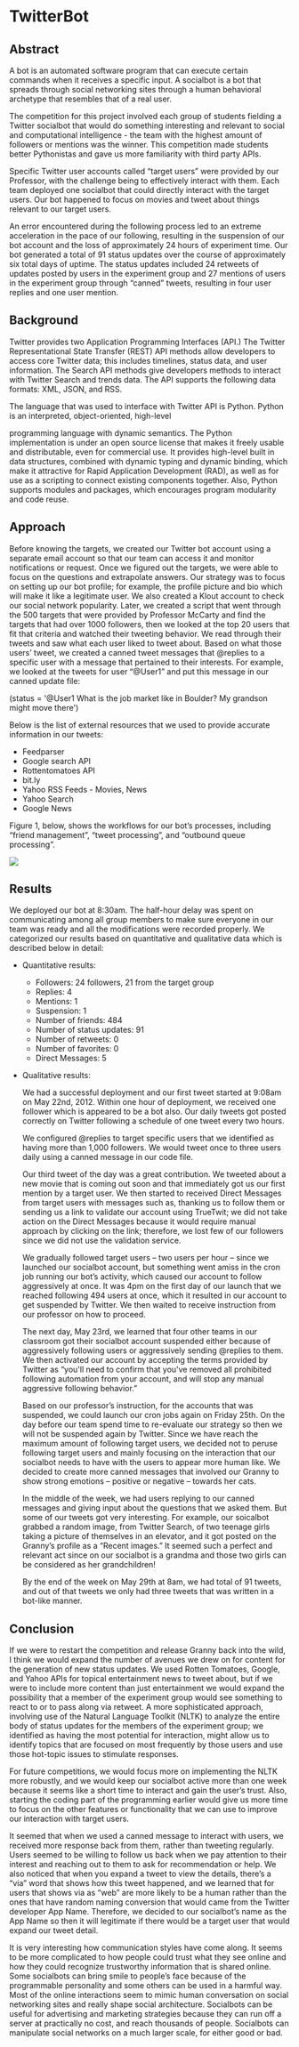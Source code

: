 TwitterBot
==========

<h2>Abstract</h2>
<p>A bot is an automated software program that can execute certain commands when it receives a specific input. A socialbot is a bot that spreads through social networking sites through a human behavioral archetype that resembles that of a real user.</p>
<p>The competition for this project involved each group of students fielding a Twitter socialbot that would do something interesting and relevant to social and computational intelligence - the team with the highest amount of followers or mentions was the winner. This competition made students better Pythonistas and gave us more familiarity with third party APIs.</p>  
<p>Specific Twitter user accounts called “target users” were provided by our Professor, with the challenge being to effectively interact with them. Each team deployed one socialbot that could directly interact with the target users. Our bot happened to focus on movies and tweet about things relevant to our target users.</p>
<p>An error encountered during the following process led to an extreme acceleration in the pace of our following, resulting in the suspension of our bot account and the loss of approximately 24 hours of experiment time. Our bot generated a total of 91 status updates over the course of approximately six total days of uptime. The status updates included 24 retweets of updates posted by users in the experiment group and 27 mentions of users in the experiment group through “canned” tweets, resulting in four user replies and one user mention.</P>

<h2>Background</h2>
<p>Twitter provides two Application Programming Interfaces (API.) The Twitter Representational State Transfer (REST) API methods allow developers to access core Twitter data; this includes timelines, status data, and user information. The Search API methods give developers methods to interact with Twitter Search and trends data. The API supports the following data formats: XML, JSON, and RSS.</p>
The language that was used to interface with Twitter API is Python. Python is an interpreted, object-oriented, high-level <p>programming language with dynamic semantics. The Python implementation is under an open source license that makes it freely usable and distributable, even for commercial use. It provides high-level built in data structures, combined with dynamic typing and dynamic binding, which make it attractive for Rapid Application Development (RAD), as well as for use as a scripting to connect existing components together. Also, Python supports modules and packages, which encourages program modularity and code reuse.</p>
<h2>Approach</h2>
<p>Before knowing the targets, we created our Twitter bot account using a separate email account so that our team can access it and monitor notifications or request. Once we figured out the targets, we were able to focus on the questions and extrapolate answers. Our strategy was to focus on setting up our bot profile; for example, the profile picture and bio which will make it like a legitimate user. We also created a Klout account to check our social network popularity. Later, we created a script that went through the 500 targets that were provided by Professor McCarty and find the targets that had over 1000 followers, then we looked at the top 20 users that fit that criteria and watched their tweeting behavior. We read through their tweets and saw what each user liked to tweet about. Based on what those users’ tweet, we created a canned tweet messages that @replies to a specific user with a message that pertained to their interests. For example, we looked at the tweets for user “@User1” and put this message in our canned update file: </p>
<p>(status = '@User1 What is the job market like in Boulder? My grandson might move there')</p>
<p>Below is the list of external resources that we used to provide accurate information in our tweets:</p>
<ul>
<li>Feedparser</li>
<li>Google search API</li>
<li>Rottentomatoes API</li>
<li>bit.ly</li>
<li>Yahoo RSS Feeds - Movies, News</li>
<li>Yahoo Search</li>
<li>Google News</li>
</ul>
<p>Figure 1, below, shows the workflows for our bot’s processes, including “friend management”, “tweet processing”, and “outbound queue processing”.</p>
<img src="workflow.png">
<h2>Results</h2>
<p>We deployed our bot at 8:30am. The half-hour delay was spent on communicating among all group members to make sure everyone in our team was ready and all the modifications were recorded properly. We categorized our results based on quantitative and qualitative data which is described below in detail:</p>
<ul>
<li>Quantitative results:</li>
<ul>
<li>Followers: 24 followers, 21 from the target group</li>
<li>Replies: 4</li>
<li>Mentions: 1</li>
<li>Suspension: 1</li>
<li>Number of friends: 484</li>
<li>Number of status updates: 91</li>
<li>Number of retweets: 0</li>
<li>Number of favorites: 0</li>
<li>Direct Messages: 5</li>
</ul>
<p></p>
<li>Qualitative results:</li>
<p>We had a successful deployment and our first tweet started at 9:08am on May 22nd, 2012. Within one hour of deployment, we received one follower which is appeared to be a bot also. Our daily tweets got posted correctly on Twitter following a schedule of one tweet every two hours.</p>
<p>We configured @replies to target specific users that we identified as having more than 1,000 followers. We would tweet once to three users daily using a canned message in our code file.</p>
<p>Our third tweet of the day was a great contribution. We tweeted about a new movie that is coming out soon and that immediately got us our first mention by a target user. We then started to received Direct Messages from target users with messages such as, thanking us to follow them or sending us a link to validate our account using TrueTwit; we did not take action on the Direct Messages because it would require manual approach by clicking on the link; therefore, we lost few of our followers since we did not use the validation service.</p>
<p>We gradually followed target users – two users per hour – since we launched our socialbot account, but something went amiss in the cron job running our bot’s activity, which caused our account to follow aggressively at once. It was 4pm on the first day of our launch that we reached following 494 users at once, which it resulted in our account to get suspended by Twitter.  We then waited to receive instruction from our professor on how to proceed.</p>
<p>The next day, May 23rd, we learned that four other teams in our classroom got their socialbot account suspended either because of aggressively following users or aggressively sending @replies to them. We then activated our account by accepting the terms provided by Twitter as “you'll need to confirm that you've removed all prohibited following automation from your account, and will stop any manual aggressive following behavior.”</p>
<p>Based on our professor’s instruction, for the accounts that was suspended, we could launch our cron jobs again on Friday 25th. On the day before our team spend time to re-evaluate our strategy so then we will not be suspended again by Twitter. Since we have reach the maximum amount of following target users, we decided not to peruse following target users and mainly focusing on the interaction that our socialbot needs to have with the users to appear more human like. We decided to create more canned messages that involved our Granny to show strong emotions – positive or negative – towards her cats.</p>
<p>In the middle of the week, we had users replying to our canned messages and giving input about the questions that we asked them. But some of our tweets got very interesting. For example, our soicalbot grabbed a random image, from Twitter Search, of two teenage girls taking a picture of themselves in an elevator, and it got posted on the Granny’s profile as a “Recent images.” It seemed such a perfect and relevant act since on our socialbot is a grandma and those two girls can be considered as her grandchildren!</p>
<p>By the end of the week on May 29th at 8am, we had total of 91 tweets, and out of that tweets we only had three tweets that was written in a bot-like manner.</p>
</ul>
<h2>Conclusion</h2>
<p>If we were to restart the competition and release Granny back into the wild, I think we would expand the number of avenues we drew on for content for the generation of new status updates. We used Rotten Tomatoes, Google, and Yahoo APIs for topical entertainment news to tweet about, but if we were to include more content than just entertainment we would expand the possibility that a member of the experiment group would see something to react to or to pass along via retweet.
A more sophisticated approach, involving use of the Natural Language Toolkit (NLTK) to analyze the entire body of status updates for the members of the experiment group; we identified as having the most potential for interaction, might allow us to identify topics that are focused on most frequently by those users and use those hot-topic issues to stimulate responses.</p> 
<p>For future competitions, we would focus more on implementing the NLTK more robustly, and we would keep our socialbot active more than one week because it seems like a short time to interact and gain the user’s trust. Also, starting the coding part of the programming earlier would give us more time to focus on the other features or functionality that we can use to improve our interaction with target users.</p>
<p>It seemed that when we used a canned message to interact with users, we received more response back from them, rather than tweeting regularly. Users seemed to be willing to follow us back when we pay attention to their interest and reaching out to them to ask for recommendation or help. We also noticed that when you expand a tweet to view the details, there’s a “via” word that shows how this tweet happened, and we learned that for users that shows via as “web” are more likely to be a human rather than the ones that have random naming conversion that would came from the Twitter developer App Name. Therefore, we decided to our socialbot’s name as the App Name so then it will legitimate if there would be a target user that would expand our tweet detail.</p>
<p>It is very interesting how communication styles have come along. It seems to be more complicated to how people could trust what they see online and how they could recognize trustworthy information that is shared online. Some socialbots can bring smile to people’s face because of the programmable personality and some others can be used in a harmful way. Most of the online interactions seem to mimic human conversation on social networking sites and really shape social architecture. Socialbots can be useful for advertising and marketing strategies because they can run off a server at practically no cost, and reach thousands of people. Socialbots can manipulate social networks on a much larger scale, for either good or bad.</p>


